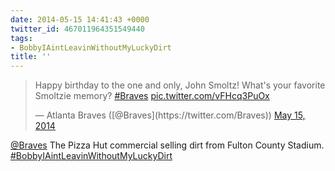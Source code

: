 ```yaml
---
date: 2014-05-15 14:41:43 +0000
twitter_id: 467011964351549440
tags:
- BobbyIAintLeavinWithoutMyLuckyDirt
title: ''
---
```


<blockquote class="twitter-tweet"><p lang="en" dir="ltr">Happy birthday to the one and only, John Smoltz! What&#39;s your favorite Smoltzie memory? <a href="https://twitter.com/hashtag/Braves?src=hash&amp;ref_src=twsrc%5Etfw">#Braves</a> <a href="http://t.co/vFHcq3PuOx">pic.twitter.com/vFHcq3PuOx</a></p>&mdash; Atlanta Braves ([@Braves](https://twitter.com/Braves)) <a href="https://twitter.com/Braves/status/467005256543379457?ref_src=twsrc%5Etfw">May 15, 2014</a></blockquote>
<script async src="https://platform.twitter.com/widgets.js" charset="utf-8"></script>

[@Braves](https://twitter.com/Braves) The Pizza Hut commercial selling dirt from Fulton County Stadium. [#BobbyIAintLeavinWithoutMyLuckyDirt](https://twitter.com/hashtag/BobbyIAintLeavinWithoutMyLuckyDirt)
